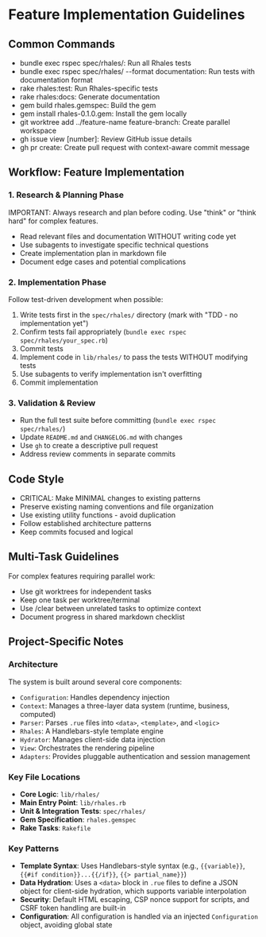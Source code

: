 # Feature Implementation Guidelines

## Common Commands
- bundle exec rspec spec/rhales/: Run all Rhales tests
- bundle exec rspec spec/rhales/ --format documentation: Run tests with documentation format
- rake rhales:test: Run Rhales-specific tests
- rake rhales:docs: Generate documentation
- gem build rhales.gemspec: Build the gem
- gem install rhales-0.1.0.gem: Install the gem locally
- git worktree add ../feature-name feature-branch: Create parallel workspace
- gh issue view [number]: Review GitHub issue details
- gh pr create: Create pull request with context-aware commit message

## Workflow: Feature Implementation

### 1. Research & Planning Phase
IMPORTANT: Always research and plan before coding. Use "think" or "think hard" for complex features.

- Read relevant files and documentation WITHOUT writing code yet
- Use subagents to investigate specific technical questions
- Create implementation plan in markdown file
- Document edge cases and potential complications

### 2. Implementation Phase
Follow test-driven development when possible:

1. Write tests first in the `spec/rhales/` directory (mark with "TDD - no implementation yet")
2. Confirm tests fail appropriately (`bundle exec rspec spec/rhales/your_spec.rb`)
3. Commit tests
4. Implement code in `lib/rhales/` to pass the tests WITHOUT modifying tests
5. Use subagents to verify implementation isn't overfitting
6. Commit implementation

### 3. Validation & Review
- Run the full test suite before committing (`bundle exec rspec spec/rhales/`)
- Update `README.md` and `CHANGELOG.md` with changes
- Use `gh` to create a descriptive pull request
- Address review comments in separate commits

## Code Style
- CRITICAL: Make MINIMAL changes to existing patterns
- Preserve existing naming conventions and file organization
- Use existing utility functions - avoid duplication
- Follow established architecture patterns
- Keep commits focused and logical

## Multi-Task Guidelines
For complex features requiring parallel work:
- Use git worktrees for independent tasks
- Keep one task per worktree/terminal
- Use /clear between unrelated tasks to optimize context
- Document progress in shared markdown checklist

## Project-Specific Notes

### Architecture
The system is built around several core components:
- `Configuration`: Handles dependency injection
- `Context`: Manages a three-layer data system (runtime, business, computed)
- `Parser`: Parses `.rue` files into `<data>`, `<template>`, and `<logic>`
- `Rhales`: A Handlebars-style template engine
- `Hydrator`: Manages client-side data injection
- `View`: Orchestrates the rendering pipeline
- `Adapters`: Provides pluggable authentication and session management

### Key File Locations
- **Core Logic**: `lib/rhales/`
- **Main Entry Point**: `lib/rhales.rb`
- **Unit & Integration Tests**: `spec/rhales/`
- **Gem Specification**: `rhales.gemspec`
- **Rake Tasks**: `Rakefile`

### Key Patterns
- **Template Syntax**: Uses Handlebars-style syntax (e.g., `{{variable}}`, `{{#if condition}}...{{/if}}`, `{{> partial_name}}`)
- **Data Hydration**: Uses a `<data>` block in `.rue` files to define a JSON object for client-side hydration, which supports variable interpolation
- **Security**: Default HTML escaping, CSP nonce support for scripts, and CSRF token handling are built-in
- **Configuration**: All configuration is handled via an injected `Configuration` object, avoiding global state
